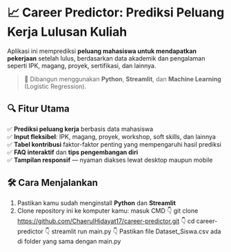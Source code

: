 # 📈 Career Predictor: Prediksi Peluang Kerja Lulusan Kuliah

Aplikasi ini memprediksi **peluang mahasiswa untuk mendapatkan pekerjaan** setelah lulus, berdasarkan data akademik dan pengalaman seperti IPK, magang, proyek, sertifikasi, dan lainnya.

> 🚀 Dibangun menggunakan **Python**, **Streamlit**, dan **Machine Learning** (Logistic Regression).
## 🔍 Fitur Utama

✅ **Prediksi peluang kerja** berbasis data mahasiswa  
✅ **Input fleksibel**: IPK, magang, proyek, workshop, soft skills, dan lainnya  
✅ **Tabel kontribusi** faktor-faktor penting yang mempengaruhi hasil prediksi  
✅ **FAQ interaktif** dan **tips pengembangan diri**  
✅ **Tampilan responsif** — nyaman diakses lewat desktop maupun mobile

## 🛠️ Cara Menjalankan

1. Pastikan kamu sudah menginstall **Python** dan **Streamlit**
2. Clone repository ini ke komputer kamu:
   masuk CMD
   👇
   git clone https://github.com/ChaerulHidayat17/career-predictor.git
   👇
   cd career-predictor
   👇
   streamlit run main.py
   👇
   Pastikan file Dataset_Siswa.csv ada di folder yang sama dengan main.py
